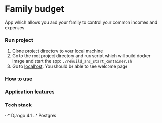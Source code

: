 # Family budget
App which allows you and your family to control your common incomes and expenses

### Run project
1. Clone project directory to your local machine
2. Go to the root project directory and run script which will build docker image and start the app:
`./rebuild_and_start_container.sh`
3. Go to [localhost](http://127.0.0.1:8000). You should be able to see welcome page

### How to use

### Application features

### Tech stack
⋅⋅* Django 4.1
..* Postgres
